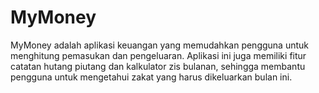 # MyMoney
MyMoney adalah aplikasi keuangan yang memudahkan pengguna untuk menghitung pemasukan dan pengeluaran. Aplikasi ini juga memiliki fitur catatan hutang piutang dan kalkulator zis bulanan, sehingga membantu pengguna untuk mengetahui zakat yang harus dikeluarkan bulan ini.
